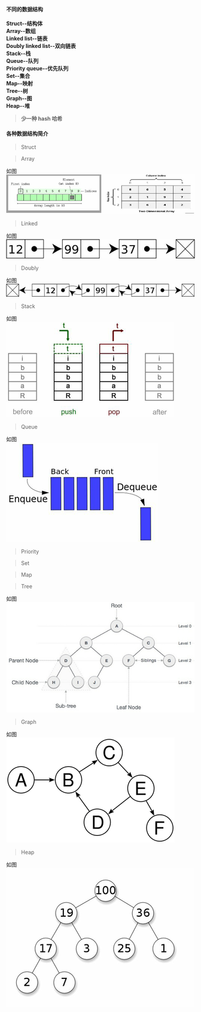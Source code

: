 #### 不同的数据结构  

**Struct--结构体**  
**Array--数组**  
**Linked list--链表**  
**Doubly linked list--双向链表**  
**Stack--栈**  
**Queue--队列**  
**Priority queue--优先队列**  
**Set--集合**  
**Map--映射**  
**Tree--树**  
**Graph--图**  
**Heap--堆**  

> **少一种 hash 哈希**  

#### 各种数据结构简介

> Struct


> Array

如图  
![](../img/01/Array.png)
> Linked

如图  
![](../img/01/Linked.png)
> Doubly

如图  
![](../img/01/Doubly.png)
> Stack

如图  
![](../img/01/Stack.png)
> Queue

如图  
![](../img/01/Queue.png)
> Priority


> Set


> Map


> Tree

如图  
![](../img/01/Tree.png)
> Graph

如图  
![](../img/01/Graph.png)
> Heap


如图  
![](../img/01/Heap.png)